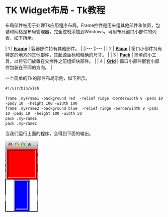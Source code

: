 # TK Widget布局 - Tk教程

布局部件被用于处理Tk应用程序布局。Frame控件是用来组其他部件和位置，包装和网格是布局管理器，完全控制添加到Windows。可用布局窗口小部件的列表，如下所示。

| 1 | **[Frame](http://www.yiibai.com/tcl-tk/tk_frame_widget.html)** | 容器部件持有其他部件。 |
|:--- |:--- |
| 2 | **[Place](http://www.yiibai.com/tcl-tk/tk_place_widget.html)** | 窗口小部件持有特定的地方的其他部件，其起源坐标和精确的尺寸。 |
| 3 | **[Pack](http://www.yiibai.com/tcl-tk/tk_pack_widget.html)** | 简单的小工具，以将它们放置在父控件之前组织块部件。 |
| 4 | **[Grid](http://www.yiibai.com/tcl-tk/tk_grid_widget.html)** | 窗口小部件嵌套小部件包装在不同的方向。 |

一个简单的Tk的部件布局示例，如下所示。

```
#!/usr/bin/wish

frame .myFrame1 -background red  -relief ridge -borderwidth 8 -padx 10 -pady 10  -height 100 -width 100
frame .myFrame2 -background blue  -relief ridge -borderwidth 8 -padx 10 -pady 10  -height 100 -width 50
pack .myFrame1 
pack .myFrame2

```

当我们运行上面的程序，会得到下面的输出。

![Frame Widget Example](../img/0ZZ04533-0.png)   